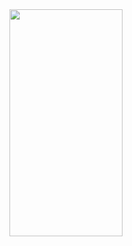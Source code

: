 <img src="file:///Users/parkchehyun/Downloads/9A220030-ACC9-4CB8-92B0-DBEC6CE4BB5F.jpg" width="200" height="400">

<!--
**lwittyl/lwittyl** is a ✨ _special_ ✨ repository because its `README.md` (this file) appears on your GitHub profile.

Here are some ideas to get you started:

- 🔭 I’m currently working on ...
- 🌱 I’m currently learning ...
- 👯 I’m looking to collaborate on ...
- 🤔 I’m looking for help with ...
- 💬 Ask me about ...
- 📫 How to reach me: ...
- 😄 Pronouns: ...
- ⚡ Fun fact: ...
-->
